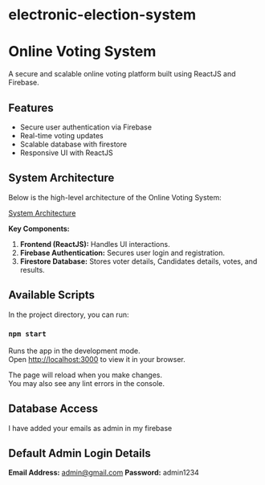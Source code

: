 # electronic-election-system
# Online Voting System  
A secure and scalable online voting platform built using ReactJS and Firebase.  

## Features  
- Secure user authentication via Firebase  
- Real-time voting updates  
- Scalable database with firestore  
- Responsive UI with ReactJS  

## System Architecture  
Below is the high-level architecture of the Online Voting System:  

[System Architecture](https://raw.githubusercontent.com/LehlohonoloKhoathane/Candidates-Pictures/refs/heads/main/Online%20voting%20system.drawio.png)  

**Key Components:**  
1. **Frontend (ReactJS):** Handles UI interactions.  
2. **Firebase Authentication:** Secures user login and registration.  
3. **Firestore Database:** Stores voter details, Candidates details, votes, and results.  

## Available Scripts

In the project directory, you can run:

### `npm start`

Runs the app in the development mode.\
Open [http://localhost:3000](http://localhost:3000) to view it in your browser.

The page will reload when you make changes.\
You may also see any lint errors in the console.

## Database Access  
I have added your emails as admin in my firebase

## Default Admin Login Details
**Email Address:** admin@gmail.com
**Password:** admin1234